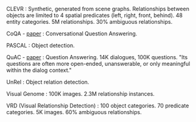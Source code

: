 CLEVR
: Synthetic, generated from scene graphs. Relationships between objects are limited to 4 spatial predicates (left, right, front, behind). 48 entity categories. 5M relationships. 30% ambiguous relationships.

CoQA - [paper](https://arxiv.org/abs/1808.07042)
: Conversational Question Answering.

PASCAL
: Object detection.

QuAC - [paper](https://en.wikipedia.org/wiki/Simultaneous_localization_and_mapping)
: Question Answering. 14K dialogues, 100K questions. "Its questions are often more open-ended, unanswerable, or only meaningful within the dialog context."

UnRel
: Object relation detection.

Visual Genome
: 100K images. 2.3M relationship instances.

VRD (Visual Relationship Detection)
: 100 object categories. 70 predicate categories. 5K images. 60% ambiguous relationships.
<!--stackedit_data:
eyJoaXN0b3J5IjpbMjAyMTc4MzQ0Niw4NzA4MjM1NzBdfQ==
-->